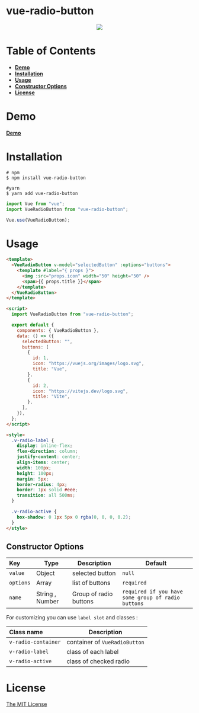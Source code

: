 # vue-radio-button

<p align="center">
<img align="center"  src="https://user-images.githubusercontent.com/58827166/139230365-0b47633d-7465-41db-bb0a-4c6840f52a96.png"/>
</p>

# Table of Contents

- [**Demo**](#demo)
- [**Installation**](#installation)
- [**Usage**](#usage)
- [**Constructor Options**](#constructor-options)
- [**License**](#license)

# Demo

[**Demo**](https://vue-radio-button.netlify.app/)

# Installation

```shell
# npm
$ npm install vue-radio-button

#yarn
$ yarn add vue-radio-button
```

```js
import Vue from "vue";
import VueRadioButton from "vue-radio-button";

Vue.use(VueRadioButton);
```

# Usage

```html
<template>
  <VueRadioButton v-model="selectedButton" :options="buttons">
    <template #label="{ props }">
      <img :src="props.icon" width="50" height="50" />
      <span>{{ props.title }}</span>
    </template>
  </VueRadioButton>
</template>

<script>
  import VueRadioButton from "vue-radio-button";

  export default {
    components: { VueRadioButton },
    data: () => ({
      selectedButton: "",
      buttons: [
        {
          id: 1,
          icon: "https://vuejs.org/images/logo.svg",
          title: "Vue",
        },
        {
          id: 2,
          icon: "https://vitejs.dev/logo.svg",
          title: "Vite",
        },
      ],
    }),
  };
</script>

<style>
  .v-radio-label {
    display: inline-flex;
    flex-direction: column;
    justify-content: center;
    align-items: center;
    width: 100px;
    height: 100px;
    margin: 5px;
    border-radius: 4px;
    border: 1px solid #eee;
    transition: all 500ms;
  }

  .v-radio-active {
    box-shadow: 0 1px 5px 0 rgba(0, 0, 0, 0.2);
  }
</style>
```

## Constructor Options

| Key       | Type            | Description            | Default                                            |
| :-------- | --------------- | ---------------------- | -------------------------------------------------- |
| `value`   | Object          | selected button        | `null`                                             |
| `options` | Array           | list of buttons        | `required`                                         |
| `name`    | String , Number | Group of radio buttons | `required if you have some group of radio buttons` |

For customizing you can use `label slot` and classes :

| Class name          | Description                   |
| :------------------ | ----------------------------- |
| `v-radio-container` | container of `VueRadioButton` |
| `v-radio-label`     | class of each label           |
| `v-radio-active`    | class of checked radio        |

# License

[The MIT License](http://opensource.org/licenses/MIT)
